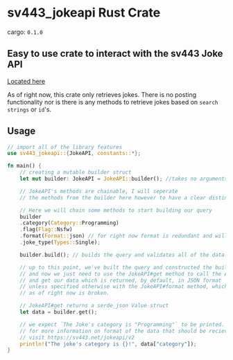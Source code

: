 # sv443_jokeapi Rust Crate

cargo: `0.1.0`

## Easy to use crate to interact with the sv443 Joke API
[Located here](https://sv443.net/jokeapi/v2)

As of right now, this crate only retrieves jokes. There is no posting functionality nor is there is any methods to retrieve jokes based on `search strings` or `id`'s.

## Usage
```rs
// import all of the library features
use sv443_jokeapi::{JokeAPI, constants::*};

fn main() {
    // creating a mutable builder struct
    let mut builder: JokeAPI = JokeAPI::builder(); //takes no arguments

    // JokeAPI's methods are chainable, I will seperate
    // the methods from the builder here however to have a clear distinction

    // Here we will chain some methods to start building our query
    builder
    .category(Category::Programming)
    .flag(Flag::Nsfw)
    .format(Format::json) // for right now format is redundant and will break things, will change soon however
    .joke_type(Types::Single);

    builder.build(); // builds the query and validates all of the data

    // up to this point, we've built the query and constructed the builder
    // and now we just need to use the JokeAPI#get method to call the API
    // and get our data which is returned, by default, in JSON format
    // unless specified otherwise with the JokeAPI#format method, which
    // as of right now is broken.

    // JokeAPI#get returns a serde_json Value struct
    let data = builder.get();

    // we expect `The Joke's category is "Programming"` to be printed.
    // for more information on format of the data that should be recieved,
    // visit https://sv443.net/jokeapi/v2
    println!("The joke's category is {}!", data["category"]);
}
```